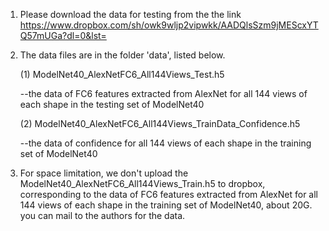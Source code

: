 1. Please download the data for testing from the the link https://www.dropbox.com/sh/owk9wljp2vipwkk/AADQlsSzm9jMEScxYTQ57mUGa?dl=0&lst=

2. The data files are in the folder 'data', listed below.

    (1) ModelNet40_AlexNetFC6_All144Views_Test.h5
    
    --the data of FC6 features extracted from AlexNet for all 144 views of each shape in the testing set of ModelNet40

    (2) ModelNet40_AlexNetFC6_All144Views_TrainData_Confidence.h5
    
    --the data of confidence for all 144 views of each shape in the training set of ModelNet40

3. For space limitation, we don't upload the ModelNet40_AlexNetFC6_All144Views_Train.h5 to dropbox, corresponding to the data of FC6 features extracted from AlexNet for all 144 views of each shape in the training set of ModelNet40, about 20G. you can mail to the authors for the data.
    




